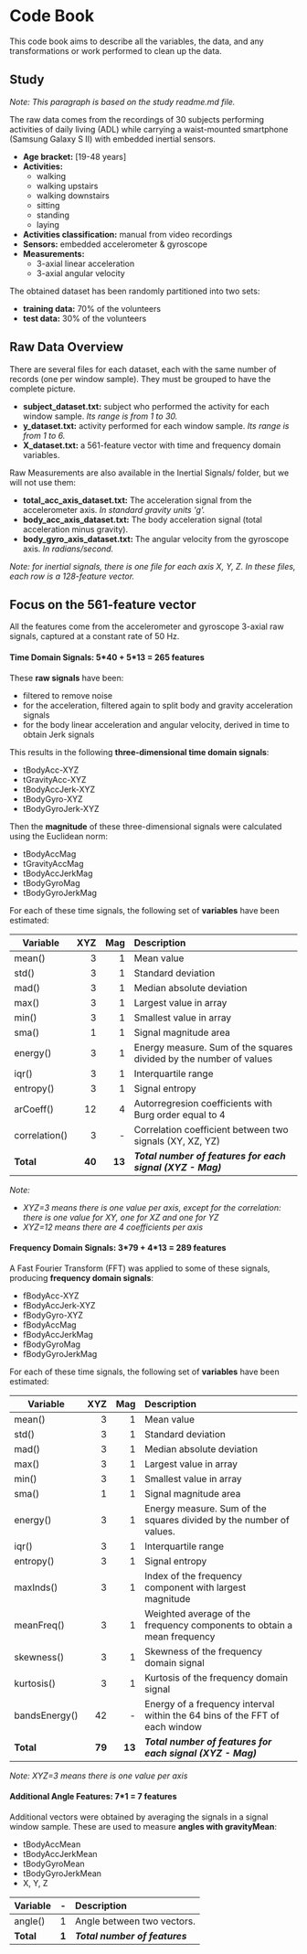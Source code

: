 
# Code Book

This code book aims to describe all the variables, the data, and any transformations or work performed to clean up the data. 


## Study

*Note: This paragraph is based on the study readme.md file.*

The raw data comes from the recordings of 30 subjects performing activities of daily living (ADL) 
while carrying a waist-mounted smartphone (Samsung Galaxy S II) with embedded inertial sensors.

+ **Age bracket:** [19-48 years]
+ **Activities:** 
  + walking
  + walking upstairs
  + walking downstairs
  + sitting
  + standing
  + laying
+ **Activities classification:** manual from video recordings
+ **Sensors:** embedded accelerometer & gyroscope
+ **Measurements:**
  + 3-axial linear acceleration
  + 3-axial angular velocity

The obtained dataset has been randomly partitioned into two sets:
+ **training data:** 70% of the volunteers
+ **test data:** 30% of the volunteers

## Raw Data Overview

There are several files for each dataset, each with the same number of records (one per window sample). They must be grouped to have the complete picture.

+ **subject_dataset.txt:** subject who performed the activity for each window sample. *Its range is from 1 to 30.*
+ **y_dataset.txt:** activity performed for each window sample. *Its range is from 1 to 6.*
+ **X_dataset.txt:** a 561-feature vector with time and frequency domain variables.

Raw Measurements are also available in the Inertial Signals/ folder, but we will not use them:

+ **total_acc_axis_dataset.txt:** The acceleration signal from the accelerometer axis. *In standard gravity units 'g'.*
+ **body_acc_axis_dataset.txt:**  The body acceleration signal (total acceleration minus gravity).
+ **body_gyro_axis_dataset.txt:** The angular velocity from the gyroscope axis. *In radians/second.*

*Note: for inertial signals, there is one file for each axis X, Y, Z. In these files, each row is a 128-feature vector.*


## Focus on the 561-feature vector

All the features come from the accelerometer and gyroscope 3-axial raw signals, captured at a constant rate of 50 Hz.


#### Time Domain Signals: 5\*40 + 5\*13 = 265 features

These **raw signals** have been:
+ filtered to remove noise
+ for the acceleration, filtered again to split body and gravity acceleration signals
+ for the body linear acceleration and angular velocity, derived in time to obtain Jerk signals

This results in the following **three-dimensional time domain signals**:

+ tBodyAcc-XYZ
+ tGravityAcc-XYZ
+ tBodyAccJerk-XYZ
+ tBodyGyro-XYZ
+ tBodyGyroJerk-XYZ

Then the **magnitude** of these three-dimensional signals were calculated using the Euclidean norm:

+ tBodyAccMag
+ tGravityAccMag
+ tBodyAccJerkMag
+ tBodyGyroMag
+ tBodyGyroJerkMag

For each of these time signals, the following set of **variables** have been estimated:


Variable      | XYZ | Mag | Description
------------- | --: | --: | :----------------------------------------------------------------------------
mean()        |  3  |  1  | Mean value
std()         |  3  |  1  | Standard deviation
mad()         |  3  |  1  | Median absolute deviation 
max()         |  3  |  1  | Largest value in array
min()         |  3  |  1  | Smallest value in array
sma()         |  1  |  1  | Signal magnitude area
energy()      |  3  |  1  | Energy measure. Sum of the squares divided by the number of values
iqr()         |  3  |  1  | Interquartile range 
entropy()     |  3  |  1  | Signal entropy
arCoeff()     | 12  |  4  | Autorregresion coefficients with Burg order equal to 4
correlation() |  3  |  -  | Correlation coefficient between two signals (XY, XZ, YZ)
**Total**     | **40** | **13**  | **_Total number of features for each signal (XYZ - Mag)_**

*Note:*
+ *XYZ=3 means there is one value per axis, except for the correlation: there is one value for XY, one for XZ and one for YZ*
+ *XYZ=12 means there are 4 coefficients per axis*


#### Frequency Domain Signals: 3\*79 + 4\*13 = 289 features

A Fast Fourier Transform (FFT) was applied to some of these signals, producing **frequency domain signals**:

+ fBodyAcc-XYZ
+ fBodyAccJerk-XYZ
+ fBodyGyro-XYZ
+ fBodyAccMag
+ fBodyAccJerkMag
+ fBodyGyroMag
+ fBodyGyroJerkMag

For each of these time signals, the following set of **variables** have been estimated:

Variable      | XYZ | Mag | Description
------------- | --: | --: | :----------------------------------------------------------------------------
mean()        |  3  |  1  | Mean value
std()         |  3  |  1  | Standard deviation
mad()         |  3  |  1  | Median absolute deviation 
max()         |  3  |  1  | Largest value in array
min()         |  3  |  1  | Smallest value in array
sma()         |  1  |  1  | Signal magnitude area
energy()      |  3  |  1  | Energy measure. Sum of the squares divided by the number of values. 
iqr()         |  3  |  1  | Interquartile range 
entropy()     |  3  |  1  | Signal entropy
maxInds()     |  3  |  1  | Index of the frequency component with largest magnitude
meanFreq()    |  3  |  1  | Weighted average of the frequency components to obtain a mean frequency
skewness()    |  3  |  1  | Skewness of the frequency domain signal 
kurtosis()    |  3  |  1  | Kurtosis of the frequency domain signal 
bandsEnergy() | 42  |  -  | Energy of a frequency interval within the 64 bins of the FFT of each window
**Total** | **79**  | **13**  | **_Total number of features for each signal (XYZ - Mag)_**
							
*Note: XYZ=3 means there is one value per axis*


#### Additional Angle Features: 7\*1 = 7 features

Additional vectors were obtained by averaging the signals in a signal window sample. These are used to measure **angles with gravityMean**:

+ tBodyAccMean
+ tBodyAccJerkMean
+ tBodyGyroMean
+ tBodyGyroJerkMean
+ X, Y, Z

Variable      |  -  | Description
------------- | --: | :---------------------------------------------------------------------------
angle()       |  1  | Angle between two vectors.
**Total** |  **1**  |**_Total number of features_**


